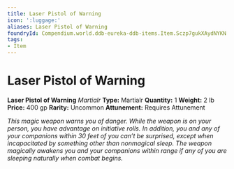 ```yaml
---
title: Laser Pistol of Warning
icon: ':luggage:'
aliases: Laser Pistol of Warning
foundryId: Compendium.world.ddb-eureka-ddb-items.Item.Sczp7gukXAydNYKN
tags:
- Item
---
```


# Laser Pistol of Warning

**Laser Pistol of Warning**
_Martialr_
**Type:** Martialr
**Quantity:** 1
**Weight:** 2 lb
**Price:** 400 gp
**Rarity:** Uncommon
**Attunement:** Requires Attunement

*This magic weapon warns you of danger. While the weapon is on your person, you have advantage on initiative rolls. In addition, you and any of your companions within 30 feet of you can’t be surprised, except when incapacitated by something other than nonmagical sleep. The weapon magically awakens you and your companions within range if any of you are sleeping naturally when comb<span class="No-Break">at begins.</span>*
